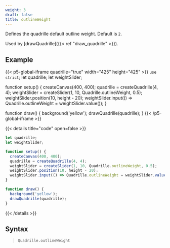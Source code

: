 ```yaml
---
weight: 3
draft: false
title: outlineWeight
---
```


Defines the quadrille default outline weight. Default is `2`.

Used by [drawQuadrille]({{< ref "draw_quadrille" >}}).

## Example

{{< p5-global-iframe quadrille="true" width="425" height="425" >}}
`use strict`;
let quadrille;
let weightSlider;

function setup() {
  createCanvas(400, 400);
  quadrille = createQuadrille(4, 4);
  weightSlider = createSlider(1, 10, Quadrille.outlineWeight, 0.5);
  weightSlider.position(10, height - 20);
  weightSlider.input(() => Quadrille.outlineWeight = weightSlider.value());
}

function draw() {
  background('yellow');
  drawQuadrille(quadrille);
}
{{< /p5-global-iframe >}}

{{< details title="code" open=false >}}
```js
let quadrille;
let weightSlider;

function setup() {
  createCanvas(400, 400);
  quadrille = createQuadrille(4, 4);
  weightSlider = createSlider(1, 10, Quadrille.outlineWeight, 0.5);
  weightSlider.position(10, height - 20);
  weightSlider.input(() => Quadrille.outlineWeight = weightSlider.value());
}

function draw() {
  background('yellow');
  drawQuadrille(quadrille);
}
```
{{< /details >}}

## Syntax

> `Quadrille.outlineWeight`